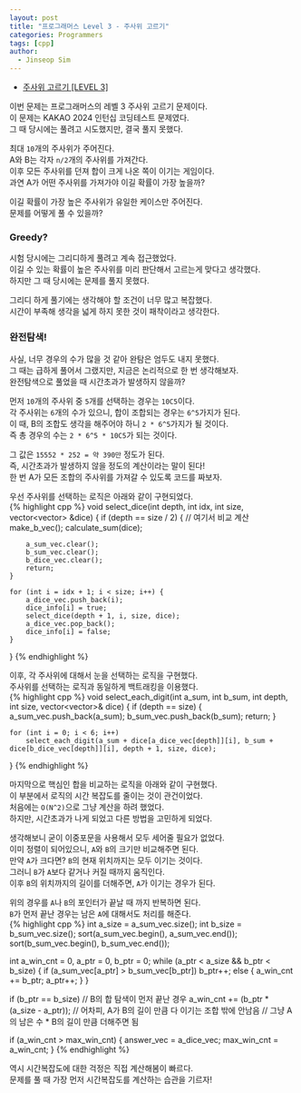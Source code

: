 ```yaml
---
layout: post
title: "프로그래머스 Level 3 - 주사위 고르기"
categories: Programmers
tags: [cpp]
author:
  - Jinseop Sim
---
```

- [주사위 고르기 [LEVEL 3]](https://school.programmers.co.kr/learn/courses/30/lessons/258709)  

이번 문제는 프로그래머스의 레벨 3 주사위 고르기 문제이다.  
이 문제는 KAKAO 2024 인턴십 코딩테스트 문제였다.  
그 때 당시에는 풀려고 시도했지만, 결국 풀지 못했다.  

최대 ```10```개의 주사위가 주어진다.  
A와 B는 각자 ```n/2```개의 주사위를 가져간다.  
이후 모든 주사위를 던져 합이 크게 나온 쪽이 이기는 게임이다.  
과연 A가 어떤 주사위를 가져가야 이길 확률이 가장 높을까?  

이길 확률이 가장 높은 주사위가 유일한 케이스만 주어진다.  
문제를 어떻게 풀 수 있을까?  

### Greedy?
시험 당시에는 그리디하게 풀려고 계속 접근했었다.  
이길 수 있는 확률이 높은 주사위를 미리 판단해서 고르는게 맞다고 생각했다.  
하지만 그 때 당시에는 문제를 풀지 못했다.  

그리디 하게 풀기에는 생각해야 할 조건이 너무 많고 복잡했다.  
시간이 부족해 생각을 넓게 하지 못한 것이 패착이라고 생각한다.  

### 완전탐색!
사실, 너무 경우의 수가 많을 것 같아 완탐은 엄두도 내지 못했다.  
그 때는 급하게 풀어서 그랬지만, 지금은 논리적으로 한 번 생각해보자.  
완전탐색으로 풀었을 때 시간초과가 발생하지 않을까?  

먼저 ```10```개의 주사위 중 ```5```개를 선택하는 경우는 ```10C5```이다.  
각 주사위는 ```6```개의 수가 있으니, 합이 조합되는 경우는 ```6^5```가지가 된다.  
이 때, B의 조합도 생각을 해주어야 하니 ```2 * 6^5```가지가 될 것이다.  
즉 총 경우의 수는 ```2 * 6^5 * 10C5```가 되는 것이다.  

그 값은 ```15552 * 252 = 약 390만``` 정도가 된다.  
즉, 시간초과가 발생하지 않을 정도의 계산이라는 말이 된다!  
한 번 A가 모든 조합의 주사위를 가져갈 수 있도록 코드를 짜보자.  

우선 주사위를 선택하는 로직은 아래와 같이 구현되었다.  
{% highlight cpp %}
void select_dice(int depth, int idx, int size, vector<vector<int>> &dice) {
    if (depth == size / 2) {
        // 여기서 비교 계산
        make_b_vec();
        calculate_sum(dice);

        a_sum_vec.clear();
        b_sum_vec.clear();
        b_dice_vec.clear();
        return;
    }

    for (int i = idx + 1; i < size; i++) {
        a_dice_vec.push_back(i);
        dice_info[i] = true;
        select_dice(depth + 1, i, size, dice);
        a_dice_vec.pop_back();
        dice_info[i] = false;
    }
}
{% endhighlight %}  

이후, 각 주사위에 대해서 눈을 선택하는 로직을 구현했다.  
주사위를 선택하는 로직과 동일하게 백트래킹을 이용했다.  
{% highlight cpp %}
void select_each_digit(int a_sum, int b_sum, int depth, int size, vector<vector<int>>& dice) {
    if (depth == size) {
        a_sum_vec.push_back(a_sum);
        b_sum_vec.push_back(b_sum);
        return;
    }

    for (int i = 0; i < 6; i++)
        select_each_digit(a_sum + dice[a_dice_vec[depth]][i], b_sum + dice[b_dice_vec[depth]][i], depth + 1, size, dice);
}
{% endhighlight %}  

마지막으로 핵심인 합을 비교하는 로직을 아래와 같이 구현했다.  
이 부분에서 로직의 시간 복잡도를 줄이는 것이 관건이었다.  
처음에는 ```O(N^2)```으로 그냥 계산을 하려 했었다.  
하지만, 시간초과가 나게 되었고 다른 방법을 고민하게 되었다.  

생각해보니 굳이 이중포문을 사용해서 모두 세어줄 필요가 없었다.  
이미 정렬이 되어있으니, ```A```와 ```B```의 크기만 비교해주면 된다.  
만약 ```A```가 크다면? ```B```의 현재 위치까지는 모두 이기는 것이다.  
그러니 ```B```가 ```A```보다 같거나 커질 때까지 움직인다.  
이후 ```B```의 위치까지의 길이를 더해주면, ```A```가 이기는 경우가 된다.  

위의 경우를 ```A```나 ```B```의 포인터가 끝날 때 까지 반복하면 된다.  
```B```가 먼저 끝난 경우는 남은 ```A```에 대해서도 처리를 해준다.  
{% highlight cpp %}
int a_size = a_sum_vec.size();
int b_size = b_sum_vec.size();
sort(a_sum_vec.begin(), a_sum_vec.end());
sort(b_sum_vec.begin(), b_sum_vec.end());

int a_win_cnt = 0, a_ptr = 0, b_ptr = 0;
while (a_ptr < a_size && b_ptr < b_size) {
    if (a_sum_vec[a_ptr] > b_sum_vec[b_ptr])
                b_ptr++;
    else {
        a_win_cnt += b_ptr;
        a_ptr++;
    }
}

if (b_ptr == b_size)
// B의 합 탐색이 먼저 끝난 경우
    a_win_cnt += (b_ptr * (a_size - a_ptr));
// 어차피, A가 B의 길이 만큼 다 이기는 조합 밖에 안남음
// 그냥 A의 남은 수 * B의 길이 만큼 더해주면 됨

if (a_win_cnt > max_win_cnt) {
    answer_vec = a_dice_vec;
    max_win_cnt = a_win_cnt;
}
{% endhighlight %}  

역시 시간복잡도에 대한 걱정은 직접 계산해봄이 빠르다.  
문제를 풀 때 가장 먼저 시간복잡도를 계산하는 습관을 기르자!  
